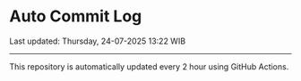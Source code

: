# Auto Commit Log

Last updated: Thursday, 24-07-2025 13:22 WIB

---

This repository is automatically updated every 2 hour using GitHub Actions.
